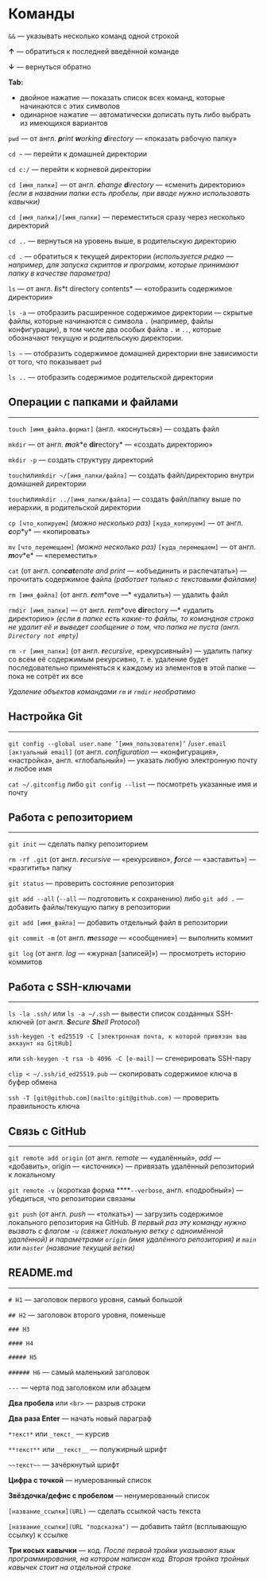 # Команды

`&&` — указывать несколько команд одной строкой

**↑** — обратиться к последней введённой команде

**↓** — вернуться обратно

**Tab:**

- двойное нажатие — показать список всех команд, которые начинаются с этих символов
- одинарное нажатие — автоматически дописать путь либо выбрать из имеющихся вариантов

`pwd` — от англ. ***p**rint **w**orking **d**irectory* — «показать рабочую папку»

`cd ~` — перейти к домашней директории

`cd c:/` — перейти к корневой директории

`cd [имя_папки]` — от англ. ***c**hange **d**irectory* — «сменить директорию» *(если в названии папки есть пробелы, при вводе нужно использовать кавычки)*

`cd [имя_папки]/[имя_папки]` — переместиться сразу через несколько директорий

`cd ..` — вернуться на уровень выше, в родительскую директорию

`cd .` — обратиться к текущей директории *(используется редко — например, для запуска скриптов и программ, которые принимают папку в качестве параметра)*

`ls` — от англ. ***l**i**s**t directory contents* — «отобразить содержимое директории»

`ls -a` — отобразить расширенное содержимое директории — скрытые файлы, которые начинаются с символа `.` (например, файлы конфигурации), в том числе два особых файла `.` и `..`, которые обозначают текущую и родительскую директории.

`ls ~` — отобразить содержимое домашней директории вне зависимости от того, что показывает `pwd`

`ls ..` — отобразить содержимое родительской директории

## Операции с папками и файлами

---

`touch [имя_файла.формат]` (англ. «коснуться») — создать файл

`mkdir` — от англ. ***m**a**k**e **dir**ectory* — «создать директорию»

`mkdir -p` — создать структуру директорий

`touch`или`mkdir ~/[имя_папки/файла]` — создать файл/директорию внутри домашней директории

`touch`или`mkdir ../[имя_папки/файла]` — создать файл/папку выше по иерархии, в родительской директории

`cp [что_копируем]` *(можно несколько раз)* `[куда_копируем]` — от англ. ***c**o**p**y* — «копировать»

`mv` `[что_перемещаем]` *(можно несколько раз)* `[куда_перемещаем]` — от англ. ***m**o**v**e* — «переместить»

`cat` (от англ. c*on**cat**enate and print* — «объединить и распечатать») — прочитать содержимое файла *(работает только с текстовыми файлами)*

`rm [имя_файла]` (от англ. ***r**e**m**ove —* «удалить») — удалить файл

`rmdir [имя_папки]` — от англ. ***r**e**m**ove **dir**ectory —* «удалить директорию» *(если в папке есть какие-то файлы, то командная строка не удалит её и выведет сообщение о том, что папка не пуста (англ. `Directory not empty`)*

`rm -r [имя_папки]` (от англ. ***r**ecursive*, «рекурсивный») — удалить папку со всем её содержимым рекурсивно, т. е. удаление будет последовательно применяться к каждому из элементов в этой папке — пока не сотрёт их все

*Удаление объектов командами `rm` и `rmdir` необратимо*

## Настройка Git

---

`git config --global user.name ’[имя_пользователя]’` /`user.email [актуальный email]` (от англ. *configuration —* «конфигурация», «настройка», англ. «глобальный») — указать любую электронную почту и любое имя

`cat ~/.gitconfig` либо `git config --list` — посмотреть указанные имя и почту

## Работа с репозиторием

---

`git init` — сделать папку репозиторием

`rm -rf .git` (от англ. ***r**ecursive* — «рекурсивно», ***f**orce* — «заставить») — «разгитить» папку

`git status` — проверить состояние репозитория

`git add --all` (`--all` — подготовить к сохранению) либо `git add .` — добавить файлы/текущую папку в репозитории

`git add [имя_файла]` — добавить отдельный файл в репозитории

`git commit -m` (от англ. ***m**essage* — «сообщение») — выполнить коммит

`git log` (от англ. *log* — «журнал [записей]») — просмотреть историю коммитов

## Работа с SSH-ключами

---

`ls -la .ssh/` или `ls -a ~/.ssh` — вывести список созданных SSH-ключей (от англ. ***S**ecure **Sh**ell Protocol*)

`ssh-keygen -t ed25519 -C [электронная почта, к которой привязан ваш аккаунт на GitHub]`

или `ssh-keygen -t rsa -b 4096 -C [e-mail]` — сгенерировать SSH-пару

`clip < ~/.ssh/id_ed25519.pub` — скопировать содержимое ключа в буфер обмена

`ssh -T [git@github.com](mailto:git@github.com)` — проверить правильность ключа

## Связь с GitHub

---

`git remote add origin` (от англ. *remote* — «удалённый», *add* — «добавить», origin — «источник») — привязать удалённый репозиторий к локальному

`git remote -v` (короткая форма ****`--verbose`, англ. «подробный») — убедиться, что репозитории связаны

`git push` (от англ. *push* — «толкать») — загрузить содержимое локального репозитория на GitHub. *В первый раз эту команду нужно вызвать с флагом `-u` (свяжет локальную ветку с одноимённой удалённой) и параметрами `origin` (имя удалённого репозитория) и `main` или `master` (название текущей ветки)*

## README.md

---

`# H1` — заголовок первого уровня, самый большой

`## H2` — заголовок второго уровня, поменьше

`### H3`

`#### H4`

`##### H5`

`###### H6` — самый маленький заголовок

`---` — черта под заголовком или абзацем

**Два пробела** или `<br>` — разрыв строки

**Два раза Enter** — начать новый параграф

`*текст*` или `_текст_` — курсив

`**текст**` или `__текст__` — полужирный шрифт

`~~текст~~` — зачёркнутый шрифт

**Цифра с точкой** — нумерованный список

**Звёздочка/дефис с пробелом** — ненумерованный список

`[название_ссылки](URL)` — сделать ссылкой часть текста

`[название_ссылки](URL "подсказка")` — добавить тайтл (всплывающую ссылку) к ссылке

**Три косых кавычки** — код. *После первой тройки указывают язык программирования, на котором написан код. Вторая тройка тройных кавычек стоит на отдельной строке*
